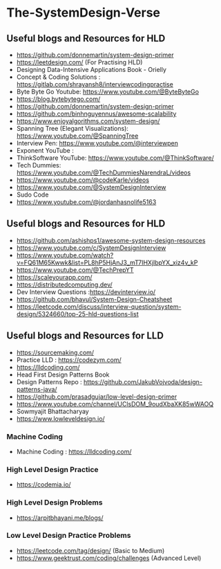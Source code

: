 # The-SystemDesign-Verse

<h2> Useful blogs and Resources for HLD</h2>

* https://github.com/donnemartin/system-design-primer
* https://leetdesign.com/ (For Practising HLD)
* Designing Data-Intensive Applications Book - Orielly
* Concept & Coding Solutions : https://gitlab.com/shrayansh8/interviewcodingpractise
* Byte Byte Go Youtube: https://www.youtube.com/@ByteByteGo
* https://blog.bytebytego.com/
* https://github.com/donnemartin/system-design-primer
* https://github.com/binhnguyennus/awesome-scalability
* https://www.enjoyalgorithms.com/system-design/
* Spanning Tree (Elegant Visualizations): https://www.youtube.com/@SpanningTree
* Interview Pen: https://www.youtube.com/@interviewpen
* Exponent YouTube :
* ThinkSoftware YouTube: https://www.youtube.com/@ThinkSoftware/
* Tech Dummies: https://www.youtube.com/@TechDummiesNarendraL/videos
* https://www.youtube.com/@codeKarle/videos
* https://www.youtube.com/@SystemDesignInterview
* Sudo Code 
* https://www.youtube.com/@jordanhasnolife5163

<h2> Useful blogs and Resources for HLD</h2>

* https://github.com/ashishps1/awesome-system-design-resources
* https://www.youtube.com/c/SystemDesignInterview
* https://www.youtube.com/watch?v=FQ61M65Kwwk&list=PL8hP5HjAnJ3_mT7IHXjlbpYX_xiz4v_kP
* https://www.youtube.com/@TechPrepYT 
* https://scaleyourapp.com/
* https://distributedcomputing.dev/
* Dev Interview Questions :https://devinterview.io/
* https://github.com/bhavul/System-Design-Cheatsheet
* https://leetcode.com/discuss/interview-question/system-design/5324660/top-25-hld-questions-list

<h2> Useful blogs and Resources for LLD</h2>

* https://sourcemaking.com/
* Practice LLD : https://codezym.com/
* https://lldcoding.com/
* Head First Design Patterns Book
* Design Patterns Repo : https://github.com/JakubVojvoda/design-patterns-java/
* https://github.com/prasadgujar/low-level-design-primer
* https://www.youtube.com/channel/UClsDOM_9oudXbaXK85wWAOQ
* Sowmyajit Bhattacharyay
* https://www.lowleveldesign.io/

### Machine Coding
* Machine Coding : https://lldcoding.com/

<h3> High Level Design Practice</h3>

* https://codemia.io/

<h3> High Level Design Problems </h3>

* https://arpitbhayani.me/blogs/

<h3> Low Level Design Practice Problems </h3>

* https://leetcode.com/tag/design/ (Basic to Medium)
* https://www.geektrust.com/coding/challenges  (Advanced Level)


